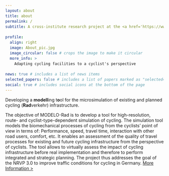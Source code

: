 ```yaml
---
layout: about
title: about
permalink: /
subtitle: A cross-institute research project at the <a href='https://www.h-ka.de/en/ieem/projects/modelo-rad'>Hochschule Karlsruhe.</a>

profile:
  align: right
  image: About_pic.jpg
  image_circular: false # crops the image to make it circular
  more_info: >
    Adapting cycling facilities to a cyclist's perspective

news: true # includes a list of news items
selected_papers: false # includes a list of papers marked as "selected={true}"
social: true # includes social icons at the bottom of the page
---
```

Developing a <b>modell</b>ing t<b>o</b>ol for the microsimulation of existing and planned cycling (<b>Rad</b>verkehr) infrastructure.

The objective of MODELO-Rad is to develop a tool for high-resolution, route- and cyclist-type-dependent simulation of cycling. The simulation tool models the biomechanical processes of cycling from the cyclists’ point of view in terms of: Performance, speed, travel time, interaction with other road users, comfort, etc. It enables an assessment of the quality of travel processes for existing and future cycling infrastructure from the perspective of cyclists. The tool allows to virtually assess the impact of cycling infrastructure before real implementation and therefore to perform integrated and strategic planning. The project thus addresses the goal of the NRVP 3.0 to improve traffic conditions for cycling in Germany.
<a href="javascript:void(0);" onclick="toggleMoreInfo()"> More Information > </a>

<div id="more-info" style="display: none; clear: both; width: 100%;">
  <div class="about-section">
    <div class="text" style="width: 100%;">
      <p>The simulation tool is addressed to the municipal administration, engineering offices and all actors involved in cycling planning and cycling promotion. In order to develop a tool that is most practical and usable in a variety of ways, requirements are collected from the participating practice partners, which are taken into account in the development of the simulation tool as well as the associated model. In this way, cycling planning and cycling promotion can be supported in the following tasks:
      - Decision support for bike route/infrastructure alignment alternatives being planned (identification of alternative to minimize travel time, power requirements, etc.);
      - Identification of optimization needs for existing and planned bicycle routes/infrastructure in terms of time loss, performance, and safety
      - Area-wide evaluation of bicycle infrastructure and identification of sections with potential for improvement (high performance needs, large travel time losses, etc.);
      - Estimation of bicycle travel times for travel time comparisons with other transportation modes; and
      - Determination of the effect of infrastucture gap closures and expansion measures in the cycling network on travel time and performance requirements as a basis for cost-benefit considerations
      
      By using the simulation, the perspective of cyclists can represent a quality grade in planning and evaluating cycling infrastructure. For this purpose, the tool can be used flexibly for already existing or future infrastructure and can be useful for the consideration of single infrastructure elements up to municipal and supraregional cycling networks. Furthermore, a standardization of the planning processes based on the uniform impact variables of cycling provided by the tool becomes possible. <br>
      <p></p>
      
      Our associated project partners are the City of Karlsruhe, City of Offenburg, City of Lahr, and "Arbeitsgemeinschaft Fahrrad- und Fußgängerfreundliche Kommunen Baden-Württemberg e.V." (agfk-BW).
      </p>
    </div>
    <div class="profile" style="width: 100%; margin-top: 20px;">
      <img src="/assets/img/about_pic3.jpg" alt="Profile Picture" style="width: 100%; height: auto;">
    </div>
  </div>
</div>

<style>
  .about-section {
    width: 100%;
  }
  .text {
    width: 100%;
  }
  .profile img {
    width: 100%;
    height: auto;
  }
</style>

<script>
  function toggleMoreInfo() {
    var moreInfo = document.getElementById("more-info");
    if (moreInfo.style.display === "none") {
      moreInfo.style.display = "block";
      profileImg.style.marginBottom = "60px"; // Add extra space
    } else {
      moreInfo.style.display = "none";
      profileImg.style.marginBottom = "0"; // Remove extra space
    }
  }
</script>

<style>
  .about-section {
    width: 100%;
  }
  .text {
    width: 100%;
  }
  .profile img {
    width: 100%;
    height: auto;
  }
  .center {
    text-align: center;
  }
  .center .Funding {
    display: flex;
    justify-content: center;
    align-items: center;
  }
</style>

<b>
<p></p>
<br>
<p></p>
<!-- <p>The project is funded by the German Federal Ministry for Digital and Transport (BMDV) from funds for the implementation of the National Cycling Plan.</p> -->
<div class="center">
  <a href="https://www.mobilitaetsforum.bund.de/DE/Themen/Wissenspool/Projekte/NRVP/NRVP_23-25/MODELO_Rad.html">
    <img src="assets/img/logo_balm.png" alt="BALM logo" style="width: 30%; height: auto;">
  </a>
  <a href="https://www.mobilitaetsforum.bund.de/DE/Themen/Wissenspool/Projekte/NRVP/NRVP_23-25/MODELO_Rad.html">
  <img src="Modellvorhaben_nichtInvestiv.png" alt="" style="width: 30%; height: auto;">
  </a>
</div>
<div class="caption">
    The project is funded by the German Federal Ministry for Digital and Transport (BMDV) from funds for the implementation of the National Cycling Plan.
</div>

<div class="row">
    <div class="col-sm mt-3 mt-md-0">
        {% include figure.liquid loading="eager" path="assets/img/logo_balm.png" title="BALM logo" class="img-fluid rounded z-depth-1" %}
    </div>
    <div class="col-sm mt-3 mt-md-0">
        {% include figure.liquid loading="eager" path="assets/img/Modellvorhaben_nichtInvestiv.png" title="" class="img-fluid rounded z-depth-1" %}
    </div>
    <div class="col-sm mt-3 mt-md-0">
        {% include figure.liquid loading="eager" path="assets/img/HKA_Bildmarke.png" title="Hochschule Karlsruhe" class="img-fluid rounded z-depth-1" %}
    </div>
</div>
<div class="caption">
    Caption below the three images
</div>
